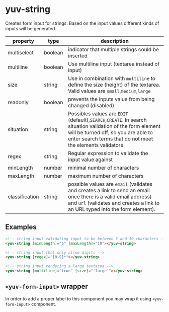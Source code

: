 # yuv-string

Creates form input for strings. Based on the input values different kinds of inputs will be generated.

| property       | type    | description                                                                                                                                                                                                    |
| -------------- | ------- | -------------------------------------------------------------------------------------------------------------------------------------------------------------------------------------------------------------- |
| multiselect    | boolean | indicator that multiple strings could be inserted                                                                                                                                                              |
| multiline      | boolean | Use multiline input (textarea instead of input)                                                                                                                                                                |
| size           | string  | Use in combination with `multiline` to define the size (height) of the textarea. Valid values are `small`,`medium`,`large`                                                                                     |
| readonly       | boolean | prevents the inputs value from being changed (disabled)                                                                                                                                                        |
| situation      | string  | Possibles values are `EDIT` (default),`SEARCH`,`CREATE`. In search situation validation of the form element will be turned off, so you are able to enter search terms that do not meet the elements validators |
| regex          | string  | Regular expression to validate the input value against                                                                                                                                                         |
| minLength      | number  | minimal number of characters                                                                                                                                                                                   |
| maxLength      | number  | maximum number of characters                                                                                                                                                                                   |
| classification | string  | possible values are `email` (validates and creates a link to send an email once there is a valid email address) and `url` (validates and creates a link to an URL typed into the form element).                |

## Examples

```html
<!-- string input validating input to be between 5 and 10 characters -->
<yuv-string [minLength]="5" [maxLength]="10"></yuv-string>
```

```html
<!-- string input that only allow digits -->
<yuv-string [regex]="[0-9]*"></yuv-string>
```

```html
<!-- string input rendering a large textarea -->
<yuv-string [multiline]="true" [size]="'large'"></yuv-string>
```

## `<yuv-form-input>` wrapper

In order to add a proper label to this component you may wrap it using `<yuv-form-input>` component.
